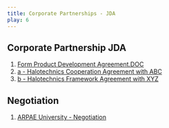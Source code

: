 ```yaml
---
title: Corporate Partnerships - JDA
play: 6
---
```


## Corporate Partnership JDA

  01. [Form Product Development Agreement.DOC](01-form-product-development-agreement.doc)
  02. [a - Halotechnics Cooperation Agreement with ABC](02-a-halotechnics-cooperation-agreement-with-abc.doc)
  02. [b - Halotechnics Framework Agreement with XYZ](02-b-halotechnics-framework-agreement-with-xyz.doc)

## Negotiation

  01. [ARPAE University - Negotiation](01-arpae-university-negotiation.pdf)

